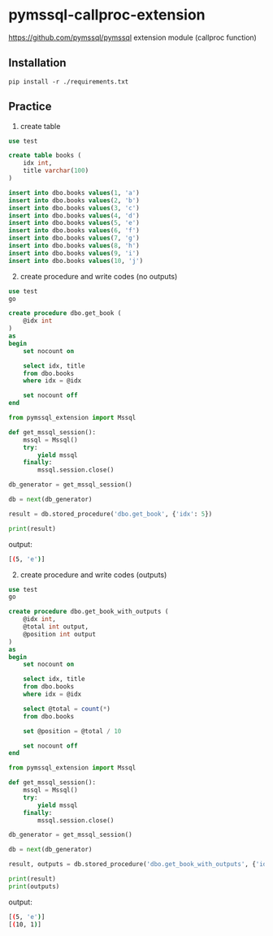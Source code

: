 # pymssql-callproc-extension
https://github.com/pymssql/pymssql extension module (callproc function)

## Installation

`pip install -r ./requirements.txt`

## Practice

1. create table

```sql
use test

create table books (
	idx int,
	title varchar(100)
)

insert into dbo.books values(1, 'a')
insert into dbo.books values(2, 'b')
insert into dbo.books values(3, 'c')
insert into dbo.books values(4, 'd')
insert into dbo.books values(5, 'e')
insert into dbo.books values(6, 'f')
insert into dbo.books values(7, 'g')
insert into dbo.books values(8, 'h')
insert into dbo.books values(9, 'i')
insert into dbo.books values(10, 'j')
```

2. create procedure and write codes (no outputs)

```sql
use test
go

create procedure dbo.get_book (
	@idx int
)
as
begin
	set nocount on

	select idx, title
	from dbo.books
	where idx = @idx

	set nocount off
end
```

```python
from pymssql_extension import Mssql

def get_mssql_session():
    mssql = Mssql()
    try:
        yield mssql
    finally:
        mssql.session.close()

db_generator = get_mssql_session()

db = next(db_generator)

result = db.stored_procedure('dbo.get_book', {'idx': 5})

print(result)
```

output:
```sh
[(5, 'e')]
```

2. create procedure and write codes (outputs)

```sql
use test
go

create procedure dbo.get_book_with_outputs (
	@idx int,
	@total int output,
	@position int output
)
as
begin
	set nocount on

	select idx, title
	from dbo.books
	where idx = @idx

	select @total = count(*)
	from dbo.books

	set @position = @total / 10

	set nocount off
end
```

```python
from pymssql_extension import Mssql

def get_mssql_session():
    mssql = Mssql()
    try:
        yield mssql
    finally:
        mssql.session.close()

db_generator = get_mssql_session()

db = next(db_generator)

result, outputs = db.stored_procedure('dbo.get_book_with_outputs', {'idx': 5}, {'total': 0, 'position': 0})

print(result)
print(outputs)
```

output:
```sh
[(5, 'e')]
[(10, 1)]
```